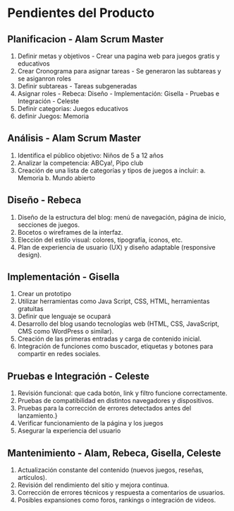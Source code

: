 # Pendientes del Producto
## Planificacion -  Alam Scrum Master
1. Definir metas y objetivos - Crear una pagina web para juegos gratis y educativos
2. Crear Cronograma para asignar tareas -  Se generaron las subtareas y se asiganron roles
3. Definir subtareas - Tareas subgeneradas
4. Asignar roles - Rebeca: Diseño - Implementación: Gisella - Pruebas e Integración - Celeste
5. Definir categorias: Juegos educativos
6. definir Juegos: Memoria


## Análisis - Alam Scrum Master
1. Identifica el público objetivo: Niños de 5 a 12 años
2. Analizar la competencia: ABCya!, Pipo club
3. Creación de una lista de categorías y tipos de juegos a incluir:
    a. Memoria
    b. Mundo abierto

## Diseño - Rebeca
1. Diseño de la estructura del blog: menú de navegación, página de inicio, secciones de juegos.
2. Bocetos o wireframes de la interfaz.
3. Elección del estilo visual: colores, tipografía, íconos, etc.
4. Plan de experiencia de usuario (UX) y diseño adaptable (responsive design).

## Implementación - Gisella
1. Crear un prototipo
2. Utilizar herramientas como Java Script, CSS, HTML, herramientas gratuitas
3. Definir que lenguaje se ocupará
4. Desarrollo del blog usando tecnologías web (HTML, CSS, JavaScript, CMS como WordPress o similar).
5. Creación de las primeras entradas y carga de contenido inicial.
6. Integración de funciones como buscador, etiquetas y botones para compartir en redes sociales.

## Pruebas e Integración - Celeste
1. Revisión funcional: que cada botón, link y filtro funcione correctamente.
2. Pruebas de compatibilidad en distintos navegadores y dispositivos.
3. Pruebas para la corrección de errores detectados antes del lanzamiento.}
4. Verificar funcionamiento de la página y los juegos
5. Asegurar la experiencia del usuario

## Mantenimiento - Alam, Rebeca, Gisella, Celeste
1. Actualización constante del contenido (nuevos juegos, reseñas, artículos).
2. Revisión del rendimiento del sitio y mejora continua.
3. Corrección de errores técnicos y respuesta a comentarios de usuarios.
4. Posibles expansiones como foros, rankings o integración de videos.